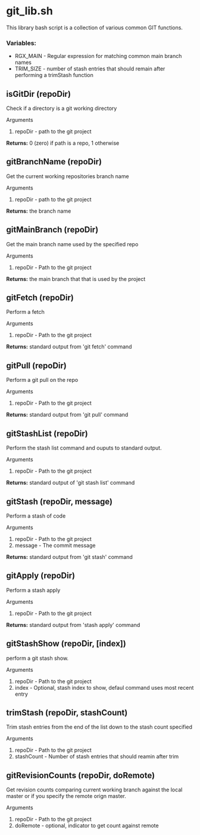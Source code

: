 # git_lib.sh
  This library bash script is a collection of various common GIT functions.

### Variables:
- RGX_MAIN - Regular expression for matching common main branch names
- TRIM_SIZE - number of stash entries that should remain after performing a trimStash function

## **isGitDir** (repoDir)
Check if a directory is a git working directory  

Arguments
1. repoDir - path to the git project

**Returns:** 0 (zero) if path is a repo, 1 otherwise

## **gitBranchName** (repoDir)
Get the current working repositories branch name

Arguments
1. repoDir - path to the git project

**Returns:** the branch name

## **gitMainBranch** (repoDir)
Get the main branch name used by the specified repo

Arguments
1. repoDir - Path to the git project

**Returns:** the main branch that that is used by the project

## **gitFetch** (repoDir)
Perform a fetch

Arguments
1. repoDir - Path to the git project

**Returns:** standard output from 'git fetch' command

## **gitPull** (repoDir)
Perform a git pull on the repo

Arguments
1. repoDir - Path to the git project

**Returns:** standard output from 'git pull' command

## **gitStashList** (repoDir)
Perform the stash list command and ouputs to standard output.

Arguments
1. repoDir - Path to the git project

**Returns:** standard output of 'git stash list' command

## **gitStash** (repoDir, message)
Perform a stash of code

Arguments
1. repoDir - Path to the git project
2. message - The commit message

**Returns:** standard output from 'git stash' command

## **gitApply** (repoDir)
Perform a stash apply

Arguments
1. repoDir - Path to the git project

**Returns:** standard output from 'stash apply' command

## **gitStashShow** (repoDir, [index])
perform a git stash show.

Arguments
1. repoDir - Path to the git project
2. index - Optional, stash index to show, defaul command uses most recent entry

## **trimStash** (repoDir, stashCount)
Trim stash entries from the end of the list down to the stash count specified

Arguments
1. repoDir - Path to the git project
2. stashCount - Number of stash entries that should reamin after trim

## **gitRevisionCounts** (repoDir, doRemote)
Get revision counts comparing current working branch against the local master or if you specify the remote orign master.

Arguments
1. repoDir - Path to the git project
2. doRemote - optional, indicator to get count against remote